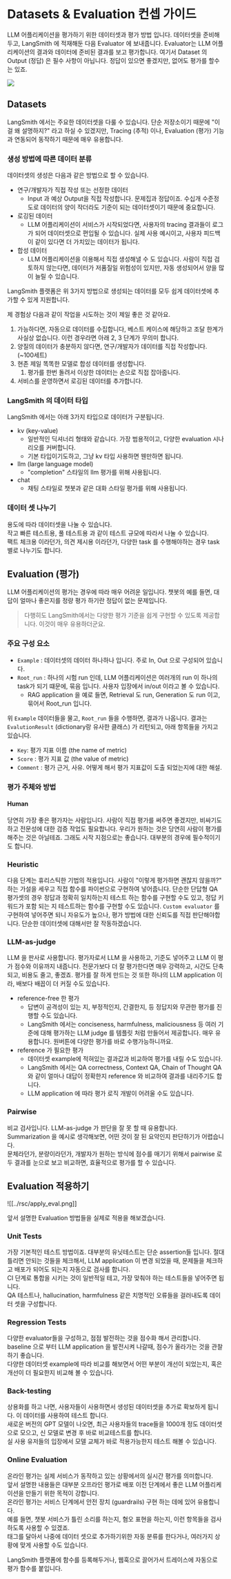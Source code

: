 
# Datasets & Evaluation 컨셉 가이드

LLM 어플리케이션을 평가하기 위한 데이터셋과 평가 방법 입니다.
데이터셋을 준비해두고, LangSmith 에 적재해둔 다음 Evaluator 에 보내줍니다.
Evaluator는 LLM 어플리케이션의 결과와 데이터에 준비된 결과를 보고 평가합니다.
여기서 Dataset 의 Output (정답) 은 필수 사항이 아닙니다.
정답이 있으면 좋겠지만, 없어도 평가를 할수는 있죠.

![](../rsc/dataset_evaluation_1.png)



## Datasets

LangSmith 에서는 주요한 데이터셋을 다룰 수 있습니다.
단순 저장소이기 때문에 "이걸 왜 설명하지?" 라고 하실 수 있겠지만,
Tracing (추적) 이나, Evaluation (평가) 기능과 연동되어 동작하기 때문에 매우 유용합니다.

### 생성 방법에 따른 데이터 분류

데이터셋의 생성은 다음과 같은 방법으로 할 수 있습니다.
- 연구/개발자가 직접 작성 또는 선정한 데이터
	- Input 과 예상 Output을 직접 작성합니다. 문제집과 정답이죠. 수십개 수준정도로 데이터의 양이 작더라도 기준이 되는 데이터셋이기 때문에 중요합니다.
- 로깅된 데이터
	- LLM 어플리케이션이 서비스가 시작되었다면, 사용자의 tracing 결과들이 로그가 되어 데이터셋으로 편입될 수 있습니다. 실제 사용 예시이고, 사용자 피드백이 같이 있다면 더 가치있는 데이터가 됩니다.
- 합성 데이터
	- LLM 어플리케이션을 이용해서 직접 생성해낼 수 도 있습니다. 사람이 직접 검토하지 않는다면, 데이터가 저품질일 위험성이 있지만, 자동 생성되어서 양을 많이 늘릴 수 있습니다.

LangSmith 플랫폼은 위 3가지 방법으로 생성되는 데이터를 모두 쉽게 데이터셋에 추가할 수 있게 지원합니다.

제 경험상 다음과 같이 작업을 시도하는 것이 제일 좋은 것 같아요.
1. 가능하다면, 자동으로 데이터를 수집합니다, 베스트 케이스에 해당하고 조달 한계가 사실상 없습니다. 이런 경우라면 아래 2, 3 단계가 무의미 합니다.
2. 양질의 데이터가 충분하지 않다면, 연구/개발자가 데이터를 직접 작성합니다. (~100세트)
3. 현존 제일 똑똑한 모델로 합성 데이터를 생성합니다.
	1. 평가를 한번 돌려서 이상한 데이터는 손으로 직접 잡아줍니다.
4. 서비스를 운영하면서 로깅된 데이터를 추가합니다.

### LangSmith 의 데이터 타입

LangSmith 에서는 아래 3가지 타입으로 데이터가 구분됩니다.
- kv (key-value)
	- 일반적인 딕셔너리 형태와 같습니다. 가장 범용적이고, 다양한 evaluation 시나리오를 커버합니다.
	- 기본 타입이기도하고, 그냥 kv 타입 사용하면 웬만하면 됩니다.
- llm (large language model)
	- "completion" 스타일의 llm 평가를 위해 사용됩니다.
- chat
	- 채팅 스타일로 챗봇과 같은 대화 스타일 평가를 위해 사용됩니다.

### 데이터 셋 나누기

용도에 따라 데이터셋을 나눌 수 있습니다.  
작고 빠른 테스트용, 풀 테스트용 과 같이 테스트 규모에 따라서 나눌 수 있습니다.  
팩트 체크용 이라던가, 의견 제시용 이라던가, 다양한 task 를 수행해야하는 경우 task 별로 나누기도 합니다.  


## Evaluation (평가)

LLM 어플리케이션의 평가는 경우에 따라 매우 어려운 일입니다. 챗봇의 예를 들면, 대답이 얼마나 좋은지를 정량 평가 하기란 정답이 없는 문제입니다. 

> 다행히도 LangSmith에서는 다양한 평가 기준을 쉽게 구현할 수 있도록 제공합니다.
> 이것이 매우 유용하더군요.


### 주요 구성 요소

- ```Example``` : 데이터셋의 데이터 하나하나 입니다. 주로 In, Out 으로 구성되어 있습니다.
- ```Root_run``` : 하나의 시험 run 인데, LLM 어플리케이션은 여러개의 run 이 하나의 task가 되기 떄문에, 묶음 입니다. 사용자 입장에서 in/out 이라고 볼 수 있습니다. 
	- RAG application 을 예로 들면, Retrieval 도 run, Generation 도 run 이고, 묶어서 Root_run 입니다.

 위 ```Example``` 데이터들을 물고, ```Root_run``` 들을 수행하면, 결과가 나옵니다. 결과는 ```EvalutionResult``` (dictionary랑 유사한 클래스) 가 리턴되고, 아래 항목들을 가지고 있습니다.
 - ```Key```: 평가 지표 이름 (the name of metric)
 - ```Score``` : 평가 지표 값 (the value of metric)
 - ```Comment``` : 평가 근거, 사유. 어떻게 해서 평가 지표값이 도출 되었는지에 대한 해설.

### 평가 주체와 방법

#### Human

당연히 가장 좋은 평가자는 사람입니다. 사람이 직접 평가를 써주면 좋겠지만, 비싸기도 하고 전문성에 대한 검증 작업도 필요합니다. 우리가 원하는 것은 당연히 사람이 평가를 해주는 것은 아닐테죠. 그래도 시작 지점으로는 좋습니다. 대부분의 경우에 필수적이기도 합니다.

### Heuristic

다음 단계는 휴리스틱한 기법의 적용입니다. 사람이 "이렇게 평가하면 괜찮지 않을까?" 하는 가설을 세우고 직접 함수를 파이썬으로 구현하여 넣어줍니다. 단순한 단답형 QA 평가셋의 경우 정답과 정확히 일치하는지 테스트 하는 함수를 구현할 수도 있고, 정답 키워드가 포함 되는 지 테스트하는 함수를 구현할 수도 있습니다.
```Custom evaluator``` 를 구현하여 넣어주면 되니 자유도가 높으나, 평가 방법에 대한 신뢰도를 직접 판단해야합니다. 단순한 데이터셋에 대해서만 잘 작동하겠습니다.

### LLM-as-judge

LLM 을 판사로 사용합니다. 평가자로서 LLM 을 사용하고, 기준도 넣어주고 LLM 이 평가 점수와 이유까지 내줍니다. 전문가보다 더 잘 평가한다면 매우 강력하고, 시간도 단축되고, 비용도 줄고, 좋겠죠. 평가를 잘 하게 만드는 것 또한 하나의 LLM application 이라, 배보다 배꼽이 더 커질 수도 있습니다.  
- reference-free 한 평가
	- 답변이 공격성이 있는 지, 부정적인지, 간결한지, 등 정답지와 무관한 평가를 진행할 수도 있습니다.
	- LangSmith 에서는 conciseness, harmfulness, maliciousness 등 여러 기준에 대해 평가하는 LLM judge 를 템플릿 처럼 만들어서 제공합니다. 매우 유용합니다. 원버튼에 다양한 평가를 바로 수행가능하니까요.
- reference 가 필요한 평가
	- 데이터셋 example에 적혀있는 결과값과 비교하여 평가를 내릴 수도 있습니다. 
	- LangSmith 에서는 QA correctness, Context QA, Chain of Thought QA 와 같이 얼마나 대답이 정확한지 reference 와 비교하여 결과를 내리주기도 합니다.
	- LLM application 에 따라 평가 로직 개발이 어려울 수도 있습니다.

### Pairwise

비교 검사입니다. LLM-as-judge 가 판단을 잘 못 할 때 유용합니다.  
Summarization 을 예시로 생각해보면, 어떤 것이 잘 된 요약인지 판단하기가 어렵습니다.  
문체라던가, 분량이라던가, 개발자가 원하는 방식에 점수를 매기기 위해서 pairwise 로 두 결과를 눈으로 보고 비교하면, 효율적으로 평가를 할 수 있습니다.  


## Evaluation 적용하기

![[../rsc/apply_eval.png]]

앞서 설명한 Evaluation 방법들을 실제로 적용을 해보겠습니다.

### Unit Tests

가장 기본적인 테스트 방법이죠. 대부분의 유닛테스트는 단순 assertion들 입니다. 절대 틀리면 안되는 것들을 체크해서, LLM application 이 변경 되었을 때, 문제들을 체크하고 배포가 되어도 되는지 자동으로 검사를 합니다.  
CI 단계로 통합을 시키는 것이 일반적일 테고, 가장 맞춰야 하는 테스트들을 넣어주면 됩니다.  
QA 테스트나, hallucination, harmfulness 같은 치명적인 오류들을 걸러내도록 데이터 셋을 구성합니다.  

### Regression Tests

다양한 evaluator들을 구성하고, 점점 발전하는 것을 점수화 해서 관리합니다.  
baseline 으로 부터 LLM application 을 발전시켜 나갈때, 점수가 올라가는 것을 관찰하기 좋습니다.  
다양한 데이터셋 example에 따라 비교를 해보면서 어떤 부분이 개선이 되었는지, 혹은 개선이 더 필요한지 비교해 볼 수 있습니다.  

### Back-testing

상용화를 하고 나면, 사용자들이 사용하면서 생성된 데이터셋을 추가로 확보하게 됩니다. 이 데이터를 사용하여 테스트 합니다.  
새로운 버전의 GPT 모델이 나오면, 최근 사용자들의 trace들을 1000개 정도 데이터셋으로 모으고, 신 모델로 변경 후 바로 비교테스트를 합니다.  
실 사용 유저들의 입장에서 모델 교체가 바로 적용가능한지 테스트 해볼 수 있습니다.  

### Online Evaluation

온라인 평가는 실제 서비스가 동작하고 있는 상황에서의 실시간 평가를 의미합니다.  
앞서 설명한 내용들은 대부분 오프라인 평가로 배포 이전 단계에서 좋은 LLM 어플리케이션을 만들기 위한 목적이 강합니다.  
온라인 평가는 서비스 단계에서 안전 장치 (guardrails) 구현 하는 데에 있어 유용합니다.  
예를 들면, 챗봇 서비스가 틀린 소리를 하는지, 혐오 표현을 하는지, 이런 항목들을 검사하도록 사용할 수 있겠죠.  
태그를 달아서 나중에 데이터 셋으로 추가하기위한 자동 분류를 한다거나, 여러가지 상황에 맞게 사용할 수도 있습니다.  

LangSmith 플랫폼에 함수를 등록해두거나, 웹훅으로 끌어가서 트레이스에 자동으로 평가 함수를 붙입니다.  

